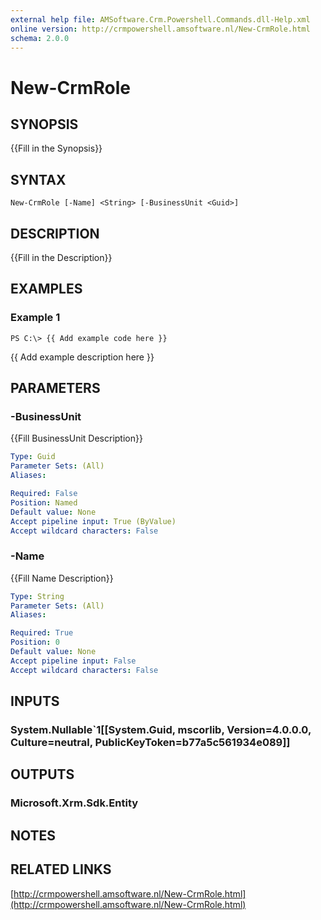 ```yaml
---
external help file: AMSoftware.Crm.Powershell.Commands.dll-Help.xml
online version: http://crmpowershell.amsoftware.nl/New-CrmRole.html
schema: 2.0.0
---
```


# New-CrmRole

## SYNOPSIS
{{Fill in the Synopsis}}

## SYNTAX

```
New-CrmRole [-Name] <String> [-BusinessUnit <Guid>]
```

## DESCRIPTION
{{Fill in the Description}}

## EXAMPLES

### Example 1
```
PS C:\> {{ Add example code here }}
```

{{ Add example description here }}

## PARAMETERS

### -BusinessUnit
{{Fill BusinessUnit Description}}

```yaml
Type: Guid
Parameter Sets: (All)
Aliases: 

Required: False
Position: Named
Default value: None
Accept pipeline input: True (ByValue)
Accept wildcard characters: False
```

### -Name
{{Fill Name Description}}

```yaml
Type: String
Parameter Sets: (All)
Aliases: 

Required: True
Position: 0
Default value: None
Accept pipeline input: False
Accept wildcard characters: False
```

## INPUTS

### System.Nullable`1[[System.Guid, mscorlib, Version=4.0.0.0, Culture=neutral, PublicKeyToken=b77a5c561934e089]]


## OUTPUTS

### Microsoft.Xrm.Sdk.Entity


## NOTES

## RELATED LINKS

[http://crmpowershell.amsoftware.nl/New-CrmRole.html](http://crmpowershell.amsoftware.nl/New-CrmRole.html)

